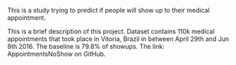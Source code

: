 This is a study trying to predict if people will show up to their medical appointment.

This is a brief description of this project.
Dataset contains 110k medical appointments that took place in Vitoria, Brazil in between April 29th and Jun 8th 2016.
The baseline is 79.8% of showups.
The link: AppointmentsNoShow on GitHub.
